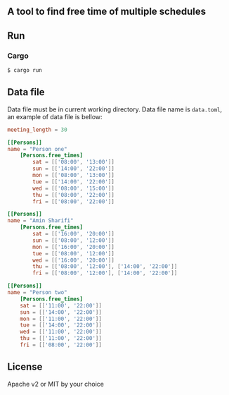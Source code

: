 ## A tool to find free time of multiple schedules

## Run
### Cargo
```sh
$ cargo run
```

## Data file
Data file must be in current working directory.
Data file name is `data.toml`, an example of data file is bellow:
```toml
meeting_length = 30

[[Persons]]
name = "Person one"
    [Persons.free_times]
        sat = [['08:00', '13:00']]
        sun = [['14:00', '22:00']]
        mon = [['08:00', '13:00']]
        tue = [['14:00', '22:00']]
        wed = [['08:00', '15:00']]
        thu = [['08:00', '22:00']]
        fri = [['08:00', '22:00']]

[[Persons]]
name = "Amin Sharifi"
    [Persons.free_times]
	    sat = [['16:00', '20:00']]
	    sun = [['08:00', '12:00']]
	    mon = [['16:00', '20:00']]
	    tue = [['08:00', '12:00']]
	    wed = [['16:00', '20:00']]
	    thu = [['08:00', '12:00'], ['14:00', '22:00']]
	    fri = [['08:00', '12:00'], ['14:00', '22:00']]

[[Persons]]
name = "Person two"
    [Persons.free_times]
	sat = [['11:00', '22:00']]
	sun = [['14:00', '22:00']]
	mon = [['11:00', '22:00']]
	tue = [['14:00', '22:00']]
	wed = [['11:00', '22:00']]
	thu = [['11:00', '22:00']]
	fri = [['08:00', '22:00']]

```

## License
Apache v2 or MIT by your choice
